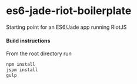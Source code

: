 # es6-jade-riot-boilerplate
Starting point for an ES6/Jade app running RiotJS

#### Build instructions
From the root directory run
```sh
npm install
jspm install
gulp
```